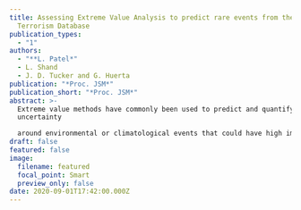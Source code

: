 ```yaml
---
title: Assessing Extreme Value Analysis to predict rare events from the Global
  Terrorism Database
publication_types:
  - "1"
authors:
  - "**L. Patel*"
  - L. Shand
  - J. D. Tucker and G. Huerta
publication: "*Proc. JSM*"
publication_short: "*Proc. JSM*"
abstract: >-
  Extreme value methods have commonly been used to predict and quantify
  uncertainty

  around environmental or climatological events that could have high impact on human ca- sualties or costs (e.g. earthquakes, hurricanes, flooding, wildfires). In this work, our focus is to study the number of casualties as the variable of interest, from the Global Terrorism Database (GTD) for a particular region and time frame and characterize events via finding extreme observations and fitting both a Generalized Extreme Value (GEV) and General- ized Pareto Distribution (GPD) to this data. We assess whether the goodness of fit of the GEV and GPD parameters are adequate for our framework. For the latter, we also provide graphical representations of predicted 95% and 99% quantiles based on our models and compare these to the actual data. The results of these analyses are a building block into the development of a representative Bayesian hierarchical model that fully characterizes the spatial-temporal relationships present in extreme events from the GTD.
draft: false
featured: false
image:
  filename: featured
  focal_point: Smart
  preview_only: false
date: 2020-09-01T17:42:00.000Z
---
```

